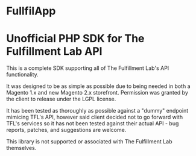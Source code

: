 # FullfilApp 
# Unofficial PHP SDK for The Fulfillment Lab API

This is a complete SDK supporting all of The Fulfillment Lab's API functionality.

It was designed to be as simple as possible due to being needed in both a Magento 1.x and new Magento 2.x storefront. Permission was granted by the client to release under the LGPL license. 

It has been tested as thoroughly as possible against a "dummy" endpoint mimicing TFL's API, however said client decided not to go forward with TFL's services so it has not been tested against their actual API - bug reports, patches, and suggestions are welcome.

This library is not supported or associated with The Fulfillment Lab themselves.